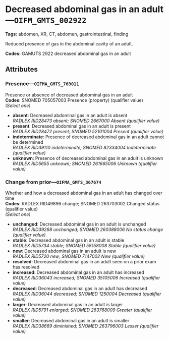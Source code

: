 # Decreased abdominal gas in an adult—`OIFM_GMTS_002922`

**Tags:** abdomen, XR, CT, abdomen, gastrointestinal, finding

Reduced presence of gas in the abdominal cavity of an adult.

**Codes:** GAMUTS 2922 decreased abdominal gas in an adult

## Attributes

### Presence—`OIFMA_GMTS_769011`

Presence or absence of decreased abdominal gas in an adult  
**Codes**: SNOMED 705057003 Presence (property) (qualifier value)  
*(Select one)*

- **absent**: Decreased abdominal gas in an adult is absent  
_RADLEX RID28473 absent; SNOMED 2667000 Absent (qualifier value)_
- **present**: Decreased abdominal gas in an adult is present  
_RADLEX RID28472 present; SNOMED 52101004 Present (qualifier value)_
- **indeterminate**: Presence of decreased abdominal gas in an adult cannot be determined  
_RADLEX RID39110 indeterminate; SNOMED 82334004 Indeterminate (qualifier value)_
- **unknown**: Presence of decreased abdominal gas in an adult is unknown  
_RADLEX RID5655 unknown; SNOMED 261665006 Unknown (qualifier value)_

### Change from prior—`OIFMA_GMTS_367674`

Whether and how a decreased abdominal gas in an adult has changed over time  
**Codes**: RADLEX RID49896 change; SNOMED 263703002 Changed status (qualifier value)  
*(Select one)*

- **unchanged**: Decreased abdominal gas in an adult is unchanged  
_RADLEX RID39268 unchanged; SNOMED 260388006 No status change (qualifier value)_
- **stable**: Decreased abdominal gas in an adult is stable  
_RADLEX RID5734 stable; SNOMED 58158008 Stable (qualifier value)_
- **new**: Decreased abdominal gas in an adult is new  
_RADLEX RID5720 new; SNOMED 7147002 New (qualifier value)_
- **resolved**: Decreased abdominal gas in an adult seen on a prior exam has resolved  
- **increased**: Decreased abdominal gas in an adult has increased  
_RADLEX RID36043 increased; SNOMED 35105006 Increased (qualifier value)_
- **decreased**: Decreased abdominal gas in an adult has decreased  
_RADLEX RID36044 decreased; SNOMED 1250004 Decreased (qualifier value)_
- **larger**: Decreased abdominal gas in an adult is larger  
_RADLEX RID5791 enlarged; SNOMED 263768009 Greater (qualifier value)_
- **smaller**: Decreased abdominal gas in an adult is smaller  
_RADLEX RID38669 diminished; SNOMED 263796003 Lesser (qualifier value)_